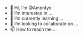 - 👋 Hi, I’m @Amontyo
- 👀 I’m interested in ...
- 🌱 I’m currently learning ...
- 💞️ I’m looking to collaborate on ...
- 📫 How to reach me ...

<!---
Amontyo/Amontyo is a ✨ special ✨ repository because its `README.md` (this file) appears on your GitHub profile.
You can click the Preview link to take a look at your changes.
--->
